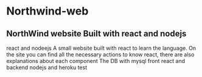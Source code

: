 # Northwind-web
## NorthWind website Built with react and nodejs
react and nodeejs
A small website built with react to learn the language.
On the site you can find all the necessary actions to know react, there are also explanations about each component
The DB with mysql
front react and backend nodejs and heroku
test
